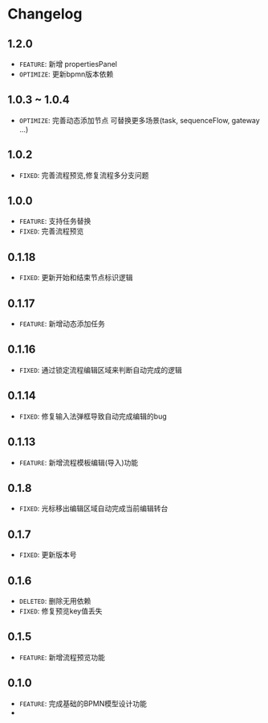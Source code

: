 # Changelog
## 1.2.0
* `FEATURE`: 新增 propertiesPanel
* `OPTIMIZE`: 更新bpmn版本依赖
## 1.0.3 ~ 1.0.4
* `OPTIMIZE`: 完善动态添加节点 可替换更多场景(task, sequenceFlow, gateway ...)
## 1.0.2
* `FIXED`: 完善流程预览,修复流程多分支问题
## 1.0.0
* `FEATURE`: 支持任务替换
* `FIXED`: 完善流程预览
## 0.1.18
* `FIXED`: 更新开始和结束节点标识逻辑
## 0.1.17
* `FEATURE`: 新增动态添加任务
## 0.1.16
* `FIXED`:   通过锁定流程编辑区域来判断自动完成的逻辑
## 0.1.14
* `FIXED`:   修复输入法弹框导致自动完成编辑的bug
## 0.1.13
* `FEATURE`: 新增流程模板编辑(导入)功能
## 0.1.8
* `FIXED`:   光标移出编辑区域自动完成当前编辑转台
## 0.1.7
* `FIXED`:   更新版本号
## 0.1.6
* `DELETED`: 删除无用依赖
* `FIXED`:   修复预览key值丢失
## 0.1.5
* `FEATURE`: 新增流程预览功能
## 0.1.0
* `FEATURE`: 完成基础的BPMN模型设计功能
* 